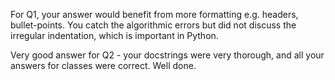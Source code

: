 For Q1, your answer would benefit from more formatting e.g. headers, bullet-points. You catch the algorithmic errors but did not discuss the irregular indentation, which is important in Python. 

Very good answer for Q2 - your docstrings were very thorough, and all your answers for classes were correct. Well done.
